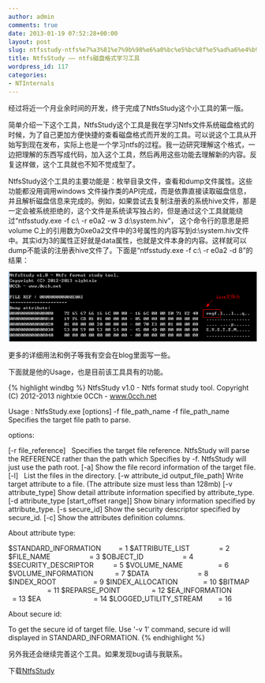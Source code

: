 ```yaml
---
author: admin
comments: true
date: 2013-01-19 07:52:28+00:00
layout: post
slug: ntfsstudy-ntfs%e7%a3%81%e7%9b%98%e6%a0%bc%e5%bc%8f%e5%ad%a6%e4%b9%a0%e5%b7%a5%e5%85%b7
title: NtfsStudy —— ntfs磁盘格式学习工具
wordpress_id: 117
categories:
- NTInternals
---
```


经过将近一个月业余时间的开发，终于完成了NtfsStudy这个小工具的第一版。

简单介绍一下这个工具，NtfsStudy这个工具是我在学习Ntfs文件系统磁盘格式的时候，为了自己更加方便快捷的查看磁盘格式而开发的工具。可以说这个工具从开始写到现在发布，实际上也是一个学习ntfs的过程。我一边研究理解这个格式，一边把理解的东西写成代码，加入这个工具，然后再用这些功能去理解新的内容。反复这样做，这个工具就也不知不觉成型了。

NtfsStudy这个工具的主要功能是：枚举目录文件，查看和dump文件属性。这些功能都没用调用windows 文件操作类的API完成，而是依靠直接读取磁盘信息，并且解析磁盘信息来完成的。例如，如果尝试去复制注册表的系统hive文件，那是一定会被系统拒绝的，这个文件是系统读写独占的，但是通过这个工具就能绕过“ntfsstudy.exe -f c:\ -r e0a2 -w 3 d:\system.hiv”， 这个命令行的意思是把volume C上的引用数为0xe0a2文件中的3号属性的内容写到d:\system.hiv文件中。其实id为3的属性正好就是data属性，也就是文件本身的内容。这样就可以dump不能读的注册表hive文件了。下面是“ntfsstudy.exe -f c:\ -r e0a2 -d 8”的结果：

[![ntfs_hive](/uploads/2013/01/ntfs_hive.png)](/uploads/2013/01/ntfs_hive.png)

更多的详细用法和例子等我有空会在blog里面写一些。

下面就是他的Usage，也是目前该工具具有的功能。

{% highlight windbg %}
NtfsStudy v1.0 - Ntfs format study tool.
Copyright (C) 2012-2013 nightxie
0CCh - www.0cch.net

Usage : NtfsStudy.exe [options] -f file_path_name
-f file_path_name Specifies the target file path to parse.

options:


[-r file_reference]   Specifies the target file reference.
NtfsStudy will parse the REFERENCE rather than the path which
Specifies by -f. NtfsStudy will just use the path root.
[-a] Show the file record information of the target file.
[-l]   List the files in the directory.
[-w attribute_id output_file_path] Write target attribute to a file.
(The attribute size must less than 128mb)
[-v attribute_type] Show detail attribute information specified by attribute_type.
[-d attribute_type [start_offset range]] Show binary information specified by attribute_type.
[-s secure_id] Show the security descriptor specified by secure_id.
[-c] Show the attributes definition columns.


About attribute type:


$STANDARD_INFORMATION         = 1
$ATTRIBUTE_LIST               = 2
$FILE_NAME                    = 3
$OBJECT_ID                    = 4
$SECURITY_DESCRIPTOR          = 5
$VOLUME_NAME                  = 6
$VOLUME_INFORMATION           = 7
$DATA                         = 8
$INDEX_ROOT                   = 9
$INDEX_ALLOCATION             = 10
$BITMAP                       = 11
$REPARSE_POINT                = 12
$EA_INFORMATION               = 13
$EA                           = 14
$LOGGED_UTILITY_STREAM        = 16

About secure id:

To get the secure id of target file.
Use '-v 1' command, secure id will displayed in STANDARD_INFORMATION.
{% endhighlight %}

另外我还会继续完善这个工具。如果发现bug请与我联系。

下载[NtfsStudy](/uploads/2013/01/NtfsStudy.zip)
